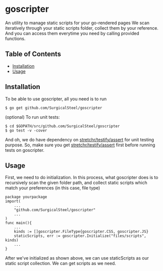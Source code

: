 # goscripter
An utility to manage static scripts for your go-rendered pages
We scan iteratively through your static scripts folder, collect them by your reference. And you can access them everytime you need by calling provided functions.

## Table of Contents

* [Installation](#installation)
* [Usage](#Usage)

## Installation

To be able to use goscripter, all you need is to run

    $ go get github.com/SurgicalSteel/goscripter

(optional) To run unit tests:

    $ cd $GOPATH/src/github.com/SurgicalSteel/goscripter
    $ go test -v -cover

And oh, we do have dependency on [stretchr/testify/assert](https://github.com/stretchr/testify/assert) for unit testing purpose. So, make sure you get [stretchr/testify/assert](https://github.com/stretchr/testify/assert) first before running tests on goscripter.

## Usage
First, we need to do initialization. In this process, what goscripter does is to recursively scan the given folder path, and collect static scripts which match your preferences (in this case, file type)
```
package yourpackage
import(
    ...
    "github.com/SurgicalSteel/goscripter"
    ...
)
func main(){
    ...
    kinds := []goscripter.FileType{goscripter.CSS, goscripter.JS}
    staticScripts, err := goscripter.Initialize("files/scripts", kinds)
    ...
}
```

After we've initialized as shown above, we can use staticScripts as our static script collection. We can get scripts as we need.
